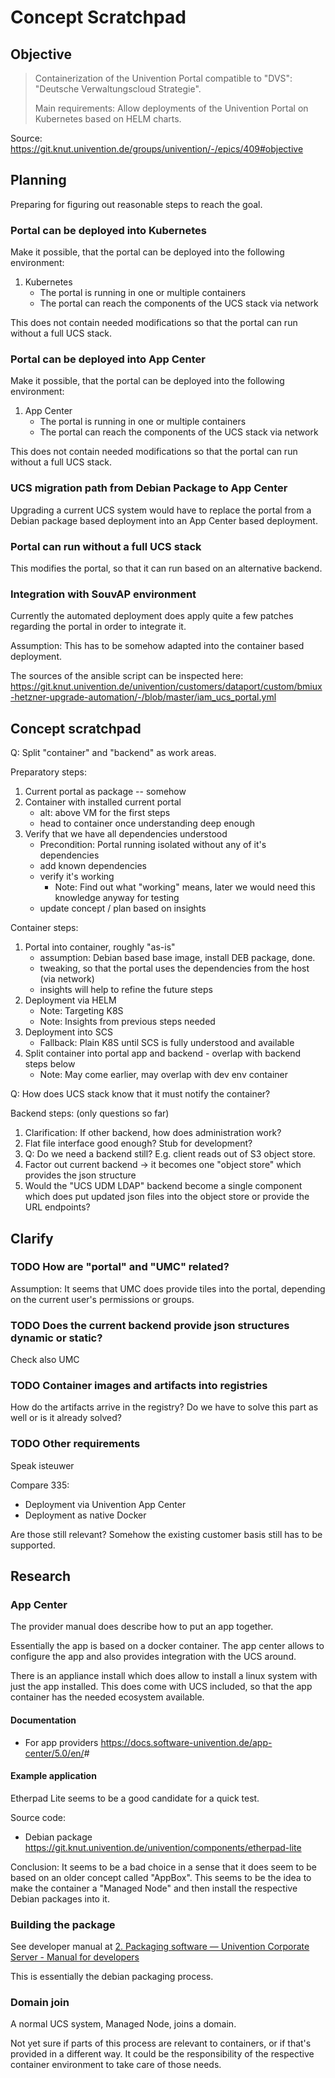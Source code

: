 # Concept Scratchpad

## Objective

> Containerization of the Univention Portal compatible to "DVS": "Deutsche
> Verwaltungscloud Strategie".
>
> Main requirements: Allow deployments of the Univention Portal on Kubernetes
> based on HELM charts.

Source: <https://git.knut.univention.de/groups/univention/-/epics/409#objective>


## Planning

Preparing for figuring out reasonable steps to reach the goal.



### Portal can be deployed into Kubernetes

Make it possible, that the portal can be deployed into the following
environment:

1. Kubernetes
   - The portal is running in one or multiple containers
   - The portal can reach the components of the UCS stack via network

This does not contain needed modifications so that the portal can run without a
full UCS stack.



### Portal can be deployed into App Center

Make it possible, that the portal can be deployed into the following
environment:

1. App Center
   - The portal is running in one or multiple containers
   - The portal can reach the components of the UCS stack via network

This does not contain needed modifications so that the portal can run without a
full UCS stack.



### UCS migration path from Debian Package to App Center

Upgrading a current UCS system would have to replace the portal from a Debian
package based deployment into an App Center based deployment.



### Portal can run without a full UCS stack

This modifies the portal, so that it can run based on an alternative backend.



### Integration with SouvAP environment

Currently the automated deployment does apply quite a few patches regarding the
portal in order to integrate it.

Assumption: This has to be somehow adapted into the container based deployment.

The sources of the ansible script can be inspected here:
<https://git.knut.univention.de/univention/customers/dataport/custom/bmiux-hetzner-upgrade-automation/-/blob/master/iam_ucs_portal.yml>




## Concept scratchpad

Q: Split "container" and "backend" as work areas.

Preparatory steps:

1. Current portal as package -- somehow
2. Container with installed current portal
   - alt: above VM for the first steps
   - head to container once understanding deep enough
3. Verify that we have all dependencies understood
   - Precondition: Portal running isolated without any of it's dependencies
   - add known dependencies
   - verify it's working
     - Note: Find out what "working" means, later we would need this knowledge
       anyway for testing
   - update concept / plan based on insights

Container steps:

1. Portal into container, roughly "as-is"
   - assumption: Debian based base image, install DEB package, done.
   - tweaking, so that the portal uses the dependencies from the host (via network)
   - insights will help to refine the future steps
2. Deployment via HELM
   - Note: Targeting K8S
   - Note: Insights from previous steps needed
3. Deployment into SCS
   - Fallback: Plain K8S until SCS is fully understood and available
4. Split container into portal app and backend - overlap with backend steps below
   - Note: May come earlier, may overlap with dev env container

Q: How does UCS stack know that it must notify the container?

Backend steps: (only questions so far)

1. Clarification: If other backend, how does administration work?
2. Flat file interface good enough? Stub for development?
3. Q: Do we need a backend still? E.g. client reads out of S3 object store.
4. Factor out current backend -> it becomes one "object store" which provides
   the json structure
5. Would the "UCS UDM LDAP" backend become a single component which does put
   updated json files into the object store or provide the URL endpoints?

## Clarify


### TODO How are "portal" and "UMC" related?

Assumption: It seems that UMC does provide tiles into the portal, depending on
the current user's permissions or groups.


### TODO Does the current backend provide json structures dynamic or static?

Check also UMC


### TODO Container images and artifacts into registries

How do the artifacts arrive in the registry? Do we have to solve this part as
well or is it already solved?


### TODO Other requirements

Speak isteuwer

Compare 335:

-   Deployment via Univention App Center
-   Deployment as native Docker

Are those still relevant? Somehow the existing customer basis still has to be
supported.


## Research


### App Center

The provider manual does describe how to put an app together.

Essentially the app is based on a docker container. The app center allows to
configure the app and also provides integration with the UCS around.

There is an appliance install which does allow to install a linux system with
just the app installed. This does come with UCS included, so that the app
container has the needed ecosystem available.


#### Documentation

-   For app providers
    <https://docs.software-univention.de/app-center/5.0/en/>#


#### Example application

Etherpad Lite seems to be a good candidate for a quick test.

Source code:

-   Debian package
    <https://git.knut.univention.de/univention/components/etherpad-lite>

Conclusion: It seems to be a bad choice in a sense that it does seem to be based
on an older concept called "AppBox". This seems to be the idea to make the
container a "Managed Node" and then install the respective Debian packages into
it.


### Building the package

See developer manual at
[2. Packaging software — Univention Corporate Server - Manual for developers](https://docs.software-univention.de/developer-reference/5.0/en/packaging.html)

This is essentially the debian packaging process.


### Domain join

A normal UCS system, Managed Node, joins a domain.

Not yet sure if parts of this process are relevant to containers, or if that's
provided in a different way. It could be the responsibility of the respective
container environment to take care of those needs.
